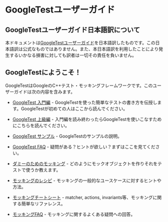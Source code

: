 <!--# GoogleTest User's Guide-->
# GoogleTestユーザーガイド

## GoogleTestユーザーガイド日本語訳について
本ドキュメントは[GoogleTestユーザーガイド](https://google.github.io/googletest/)を日本語訳したものです。この日本語訳は公式なものではありません。また、本日本語訳を利用したことにより発生するいかなる損害に対しても訳者は一切その責任を負いません。

<!--## Welcome to GoogleTest!-->
## GoogleTestにようこそ！

<!--GoogleTest is Google's C++ testing and mocking framework. This user's guide has-->
<!--the following contents:-->
GoogleTestはGoogleのC++テスト・モッキングフレームワークです。このユーザーガイドは次の内容を含みます。

<!--*   [GoogleTest Primer](primer.md) - Teaches you how to write simple tests using-->
<!--    GoogleTest. Read this first if you are new to GoogleTest.-->
*   [GoogleTest 入門編](primer.md) - GoogleTestを使った簡単なテストの書き方を伝授します。GoogleTestが初めての人はここから読んでください。
<!--*   [GoogleTest Advanced](advanced.md) - Read this when you've finished the-->
<!--    Primer and want to utilize GoogleTest to its full potential.-->
*   [GoogleTest 上級編](advanced.md) - 入門編を読み終わったらGoogleTestを使いこなすためにこちらを読んでください。
<!--*   [GoogleTest Samples](samples.md) - Describes some GoogleTest samples.-->
*   [GoogleTest サンプル](samples.md) - GoogleTestのサンプルの説明。
<!--*   [GoogleTest FAQ](faq.md) - Have a question? Want some tips? Check here-->
<!--    first.-->
*   [GoogleTest FAQ](faq.md) - 疑問がある？ヒントが欲しい？まずはここを見てください。
<!--*   [Mocking for Dummies](gmock_for_dummies.md) - Teaches you how to create mock-->
<!--    objects and use them in tests.-->
*   [ダミーのためのモッキング](gmock_for_dummies.md) - どのようにモックオブジェクトを作りそれをテストで使うか教えます。
<!--*   [Mocking Cookbook](gmock_cook_book.md) - Includes tips and approaches to-->
<!--    common mocking use cases.-->
*   [モッキングのレシピ](gmock_cook_book.md) - モッキングの一般的なユースケースに対するヒントや方法。
<!--*   [Mocking Cheat Sheet](gmock_cheat_sheet.md) - A handy reference for-->
<!--    matchers, actions, invariants, and more.-->
*   [モッキングチートシート](gmock_cheat_sheet.md) - matcher, actions, invariants等、モッキングに関する簡単なリファレンス。
<!--*   [Mocking FAQ](gmock_faq.md) - Contains answers to some mocking-specific-->
<!--    questions.-->
*   [モッキングFAQ](gmock_faq.md) - モッキングに関するよくある疑問への回答。

